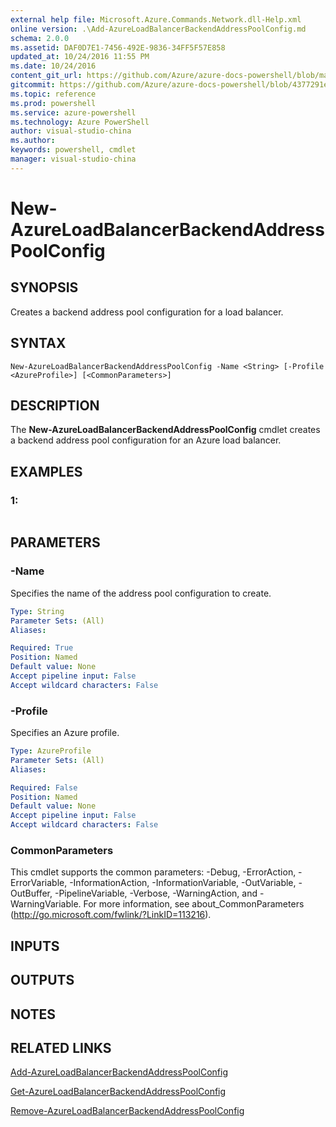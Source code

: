 ```yaml
---
external help file: Microsoft.Azure.Commands.Network.dll-Help.xml
online version: .\Add-AzureLoadBalancerBackendAddressPoolConfig.md
schema: 2.0.0
ms.assetid: DAF0D7E1-7456-492E-9836-34FF5F57E858
updated_at: 10/24/2016 11:55 PM
ms.date: 10/24/2016
content_git_url: https://github.com/Azure/azure-docs-powershell/blob/master/azureps-cmdlets-docs/ResourceManager/AzureRM.Network/v0.9.8/New-AzureLoadBalancerBackendAddressPoolConfig.md
gitcommit: https://github.com/Azure/azure-docs-powershell/blob/4377291ee360e58e2c1c5d644155daf6a0279055/azureps-cmdlets-docs/ResourceManager/AzureRM.Network/v0.9.8/New-AzureLoadBalancerBackendAddressPoolConfig.md
ms.topic: reference
ms.prod: powershell
ms.service: azure-powershell
ms.technology: Azure PowerShell
author: visual-studio-china
ms.author: 
keywords: powershell, cmdlet
manager: visual-studio-china
---
```


# New-AzureLoadBalancerBackendAddressPoolConfig

## SYNOPSIS
Creates a backend address pool configuration for a load balancer.

## SYNTAX

```
New-AzureLoadBalancerBackendAddressPoolConfig -Name <String> [-Profile <AzureProfile>] [<CommonParameters>]
```

## DESCRIPTION
The **New-AzureLoadBalancerBackendAddressPoolConfig** cmdlet creates a backend address pool configuration for an Azure load balancer.

## EXAMPLES

### 1:
```

```

## PARAMETERS

### -Name
Specifies the name of the address pool configuration to create.

```yaml
Type: String
Parameter Sets: (All)
Aliases: 

Required: True
Position: Named
Default value: None
Accept pipeline input: False
Accept wildcard characters: False
```

### -Profile
Specifies an Azure profile.

```yaml
Type: AzureProfile
Parameter Sets: (All)
Aliases: 

Required: False
Position: Named
Default value: None
Accept pipeline input: False
Accept wildcard characters: False
```

### CommonParameters
This cmdlet supports the common parameters: -Debug, -ErrorAction, -ErrorVariable, -InformationAction, -InformationVariable, -OutVariable, -OutBuffer, -PipelineVariable, -Verbose, -WarningAction, and -WarningVariable. For more information, see about_CommonParameters (http://go.microsoft.com/fwlink/?LinkID=113216).

## INPUTS

## OUTPUTS

## NOTES

## RELATED LINKS

[Add-AzureLoadBalancerBackendAddressPoolConfig](xref:ResourceManager/AzureRM.Network/v0.9.8/Add-AzureLoadBalancerBackendAddressPoolConfig.md)

[Get-AzureLoadBalancerBackendAddressPoolConfig](xref:ResourceManager/AzureRM.Network/v0.9.8/Get-AzureLoadBalancerBackendAddressPoolConfig.md)

[Remove-AzureLoadBalancerBackendAddressPoolConfig](xref:ResourceManager/AzureRM.Network/v0.9.8/Remove-AzureLoadBalancerBackendAddressPoolConfig.md)


